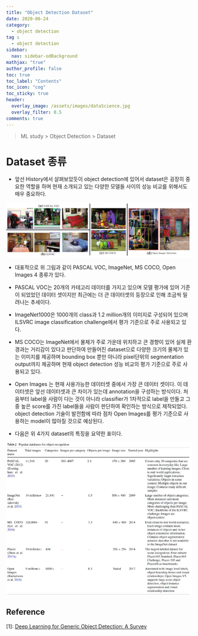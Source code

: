 ```yaml
---
title: "Object Detection Dataset"
date: 2020-06-24
category:
  - object detection
tag :
  - object detection
sidebar:
  nav: sidebar-odBackground
mathjax: "true"
author_profile: false
toc: true
toc_label: "Contents"
toc_icon: "cog"
toc_sticky: true
header:
  overlay_image: /assets/images/dataScience.jpg
  overlay_filter: 0.5
comments: true
---
```

<script type="text/javascript" 
src="https://cdn.mathjax.org/mathjax/latest/MathJax.js?config=TeX-AMS_HTML">
</script>

> ML study > Object Detection > Dataset

# Dataset 종류
- 앞선 History에서 살펴보았듯이 object detection에 있어서 dataset은 굉장히 중요한 역할을 하며 현재 소개되고 있는 다양한 모델들 사이의 성능 비교를 위해서도 매우 중요하다.

<center><img src="/assets/images/od/survey09.jpg" ></center>

- 대표적으로 위 그림과 같이 PASCAL VOC, ImageNet, MS COCO, Open Images 4 종류가 있다.

- PASCAL VOC는 20개의 카테고리 데이터를 가지고 있으며 모델 평가에 있어 기준이 되었었던 데이터 셋이지만 최근에는 더 큰 데이터셋의 등장으로 인해 조금씩 밀려나는 추세이다.

- ImageNet1000은 1000개의 class과 1.2 million개의 이미지로 구성되어 있으며 ILSVRC image classification challenge에서 평가 기준으로 주로 사용되고 있다.

- MS COCO는 ImageNet에서 물체가 주로 가운데 위치하고 큰 경향이 있어 실제 환경과는 거리감이 있다고 판단하여 만들어진 dataset으로 다양한 크기의 물체가 있는 이미지를 제공하며 bounding box 뿐만 아니라 pixel단위의 segmentation output까지 제공하며 현재 object detection 성능 비교의 평가 기준으로 주로 사용되고 있다.

- Open Images 는 현재 사용가능한 데이터셋 중에서 가장 큰 데이터 셋이다. 이 데이터셋은 앞선 데이터셋과 큰 차이가 있는데 annotation을 구성하는 방식이다. 처음부터 label을 사람이 다는 것이 아니라 classifier가 1차적으로 label을 만들고 그 중 높은 score를 가진 label들을 사람이 판단하여 확인하는 방식으로 제작되었다. object detection 기술이 발전함에 따라 점차 Open Images를 평가 기준으로 사용하는 model이 많아질 것으로 예상된다.

- 다음은 위 4가지 dataset의 특징을 요약한 표이다.

<center><img src="/assets/images/od/surveyT02.jpg" ></center>


## Reference
\[1]: [Deep Learning for Generic Object Detection: A Survey](https://doi.org/10.1007/s11263-019-01247-4)



<br><br>
